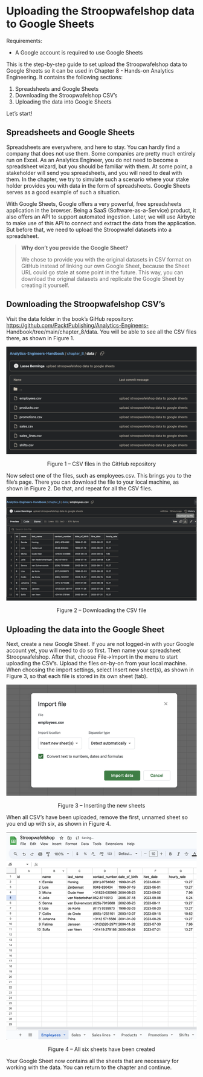 # Uploading the Stroopwafelshop data to Google Sheets

Requirements:
- A Google account is required to use Google Sheets

This is the step-by-step guide to set upload the Stroopwafelshop data to Google Sheets so it
can be used in Chapter 8 - Hands-on Analytics Engineering. It contains the following
sections:

1. Spreadsheets and Google Sheets
2. Downloading the Stroopwafelshop CSV’s
3. Uploading the data into Google Sheets

Let’s start!

## Spreadsheets and Google Sheets

Spreadsheets are everywhere, and here to stay. You can hardly find a company that does
not use them. Some companies are pretty much entirely run on Excel. As an Analytics
Engineer, you do not need to become a spreadsheet wizard, but you should be familiar with
them. At some point, a stakeholder will send you spreadsheets, and you will need to deal
with them. In the chapter, we try to simulate such a scenario where your stake holder
provides you with data in the form of spreadsheets. Google Sheets serves as a good
example of such a situation.

With Google Sheets, Google offers a very powerful, free spreadsheets application in the
browser. Being a SaaS (Software-as-a-Service) product, it also offers an API to support
automated ingestion. Later, we will use Airbyte to make use of this API to connect and
extract the data from the application. But before that, we need to upload the Stroopwafel
datasets into a spreadsheet.

> <b>Why don’t you provide the Google Sheet?</b>
>
>We chose to provide you with the original datasets in CSV format on GitHub instead of
linking our own Google Sheet, because the Sheet URL could go stale at some point in the
future. This way, you can download the original datasets and replicate the Google Sheet by
creating it yourself.

## Downloading the Stroopwafelshop CSV’s

Visit the data folder in the book’s GiHub repository:
https://github.com/PacktPublishing/Analytics-Engineers-
Handbook/tree/main/chapter_8/data. You will be able to see all the CSV files there, as
shown in Figure 1.

![Figure 1 – CSV files in the GitHub repository](images/gsheets/gsheets_figure_1.png)
<center>Figure 1 – CSV files in the GitHub repository</center><p></p>

Now select one of the files, such as employees.csv. This brings you to the file’s page.
There you can download the file to your local machine, as shown in Figure 2. Do that, and
repeat for all the CSV files.


![Figure 2 – Downloading the CSV file](images/gsheets/gsheets_figure_2.png)
<center>Figure 2 – Downloading the CSV file</center><p></p>

## Uploading the data into the Google Sheet

Next, create a new Google Sheet. If you are not logged-in with your Google account yet, you
will need to do so first. Then name your spreadsheet Stroopwafelshop. After that, choose
File->Import in the menu to start uploading the CSV’s. Upload the files on-by-on from your
local machine. When choosing the import settings, select Insert new sheet(s), as shown
in Figure 3, so that each file is stored in its own sheet (tab).

![Figure 3 – Inserting the new sheets](images/gsheets/gsheets_figure_3.png)
<center>Figure 3 – Inserting the new sheets</center><p></p>

When all CSV’s have been uploaded, remove the first, unnamed sheet so you end up with
six, as shown in Figure 4.

![Figure 4 – All six sheets have been created](images/gsheets/gsheets_figure_4.png)
<center>Figure 4 – All six sheets have been created</center><p></p>

Your Google Sheet now contains all the sheets that are necessary for working with the data.
You can return to the chapter and continue.


